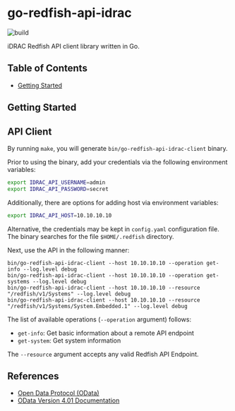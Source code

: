 # go-redfish-api-idrac

![build](https://github.com/greenpau/go-redfish-api-idrac/workflows/build/badge.svg?branch=main)

iDRAC Redfish API client library written in Go.

## Table of Contents

* [Getting Started](#getting-started)

## Getting Started

## API Client

By running `make`, you will generate `bin/go-redfish-api-idrac-client` binary.

Prior to using the binary, add your credentials via the following environment
variables:

```bash
export IDRAC_API_USERNAME=admin
export IDRAC_API_PASSWORD=secret
```

Additionally, there are options for adding host via environment variables:

```bash
export IDRAC_API_HOST=10.10.10.10
```

Alternative, the credentials may be kept in `config.yaml` configuration file.
The binary searches for the file `$HOME/.redfish` directory.

Next, use the API in the following manner:

```
bin/go-redfish-api-idrac-client --host 10.10.10.10 --operation get-info --log.level debug
bin/go-redfish-api-idrac-client --host 10.10.10.10 --operation get-systems --log.level debug
bin/go-redfish-api-idrac-client --host 10.10.10.10 --resource "/redfish/v1/Systems" --log.level debug
bin/go-redfish-api-idrac-client --host 10.10.10.10 --resource "/redfish/v1/Systems/System.Embedded.1" --log.level debug
```

The list of available operations (`--operation` argument) follows:

* `get-info`: Get basic information about a remote API endpoint
* `get-system`: Get system information

The `--resource` argument accepts any valid Redfish API Endpoint.

## References

* [Open Data Protocol (OData)](https://en.wikipedia.org/wiki/Open_Data_Protocol)
* [OData Version 4.01 Documentation](https://www.odata.org/documentation/)
